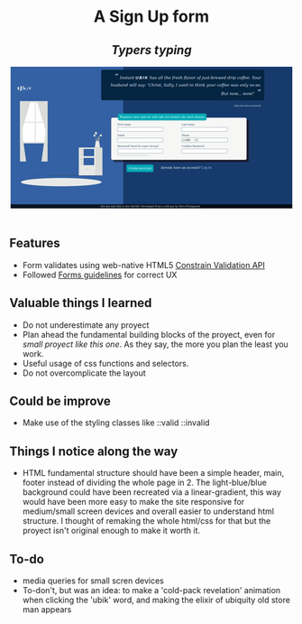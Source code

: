 <div align="center"> 
<h1>A Sign Up form</h1>
<h2><em>Typers typing</em></h2>
<img src="./assets/img/signup.gif">
</div>
</br>

## Features 
- Form validates using web-native HTML5 [Constrain Validation API](https://developer.mozilla.org/en-US/docs/Web/HTML/Constraint_validation)
- Followed [Forms guidelines](https://www.nngroup.com/articles/errors-forms-design-guidelines/) for correct UX


## Valuable things I learned
- Do not underestimate any proyect
- Plan ahead the fundamental building blocks of the proyect, even for <i>small proyect like this one</i>. As they say, the more you plan the least you work.
- Useful usage of css functions and selectors.
- Do not overcomplicate the layout

## Could be improve
- Make use of the styling classes like ::valid ::invalid

## Things I notice along the way
- HTML fundamental structure should have been a simple header, main, footer instead of dividing the whole page in 2. The light-blue/blue background could have been recreated via a linear-gradient, this way would have been more easy to make the site responsive for medium/small screen devices and overall easier to understand html structure. I thought of remaking the whole html/css for that but the proyect isn't original enough to make it worth it.

## To-do
- media queries for small scren devices
- To-don't, but was an idea: to make a 'cold-pack revelation' animation when clicking the 'ubik' word, and making the elixir of ubiquity old store man appears  
